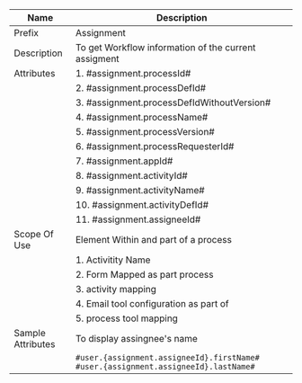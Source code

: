 | Name | Description |
| --- | --- |
| Prefix | Assignment|
| Description | To get Workflow  information of the current assigment |
| Attributes | 1.  #assignment.processId# |
| | 2.  #assignment.processDefId# |
| | 3.  #assignment.processDefIdWithoutVersion# |
| | 4.  #assignment.processName# |
| | 5.  #assignment.processVersion# |
| | 6.  #assignment.processRequesterId# |
| | 7.  #assignment.appId# |
| | 8.  #assignment.activityId# |
| | 9.  #assignment.activityName# |
| | 10. #assignment.activityDefId# |
| | 11. #assignment.assigneeId# |
| Scope Of Use | Element Within and part of a process|
| | 1. Activitity Name |
| | 2. Form Mapped as part process | 
| | 3. activity mapping |
| | 4. Email tool configuration as part of| 
| | 5. process tool mapping |
| Sample Attributes | To display assingnee's name |
| | `#user.{assignment.assigneeId}.firstName# #user.{assignment.assigneeId}.lastName#` |
